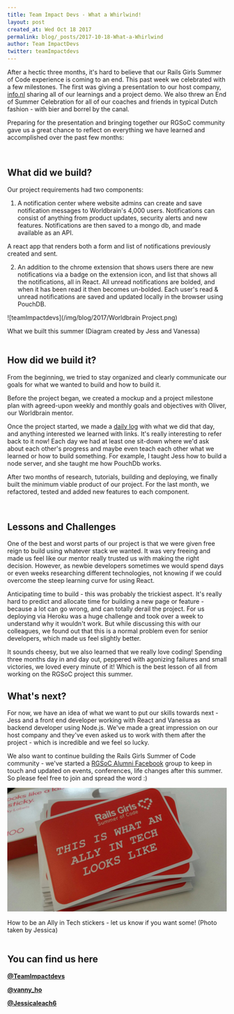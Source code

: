 ```yaml
---
title: Team Impact Devs - What a Whirlwind!
layout: post
created_at: Wed Oct 18 2017
permalink: blog/_posts/2017-10-18-What-a-Whirlwind
author: Team ImpactDevs
twitter: teamImpactdevs
---
```

After a hectic three months, it's hard to believe that our Rails Girls Summer of Code experience is coming to an end.  This past week we celebrated with a few milestones.  The first was giving a presentation to our host company, [info.nl](https://www.info.nl/) sharing all of our learnings and a project demo.  We also threw an End of Summer Celebration for all of our coaches and friends in typical Dutch fashion - with bier and borrel by the canal.

Preparing for the presentation and bringing together our RGSoC community gave us a great chance to reflect on everything we have learned and accomplished over the past few months:

<br>

## What did we build?

Our project requirements had two components:  

1) A notification center where website admins can create and save notification messages to Worldbrain's 4,000 users.  Notifications can consist of anything from product updates, security alerts and new features.  Notifications are then saved to a mongo db, and made available as an API.  

A react app that renders both a form and list of notifications previously created and sent.  

2) An addition to the chrome extension that shows users there are new notifications via a badge on the extension icon, and list that shows all the notifications, all in React.  All unread notifications are bolded, and when it has been read it then becomes un-bolded.  Each user's read & unread notifications are saved and updated locally in the browser using PouchDB.

![teamImpactdevs](/img/blog/2017/Worldbrain Project.png)
<div class="image-credits"> What we built this summer (Diagram created by Jess and Vanessa)</div>

<br>

## How did we build it?

From the beginning, we tried to stay organized and clearly communicate our goals for what we wanted to build and how to build it.  

Before the project began, we created a mockup and a project milestone plan with agreed-upon weekly and monthly goals and objectives with Oliver, our Worldbrain mentor.   

Once the project started, we made a [daily log](https://docs.google.com/spreadsheets/d/17InyrgQ1hkn8HB1uiYWIFWdKyPvT98qEaR2rn5tB6rQ/edit?usp=sharing) with what we did that day, and anything interested we learned with links.  It's really interesting to refer back to it now!  Each day we had at least one sit-down where we'd ask about each other's progress and maybe even teach each other what we learned or how to build something.  For example, I taught Jess how to build a node server, and she taught me how PouchDb works.

After two months of research, tutorials, building and deploying, we finally built the minimum viable product of our project. For the last month, we refactored, tested and added new features to each component.

<br>

## Lessons and Challenges

One of the best and worst parts of our project is that we were given free reign to build using whatever stack we wanted.  It was very freeing and made us feel like our mentor really trusted us with making the right decision.  However, as newbie developers sometimes we would spend days or even weeks researching different technologies, not knowing if we could overcome the steep learning curve for using React.  

Anticipating time to build - this was probably the trickiest aspect.  It's really hard to predict and allocate time for building a new page or feature - because a lot can go wrong, and can totally derail the project. For us deploying via Heroku was a huge challenge and took over a week to understand why it wouldn't work.  But while discussing this with our colleagues, we found out that this is a normal problem even for senior developers, which made us feel slightly better.

It sounds cheesy, but we also learned that we really love coding! Spending three months day in and day out, peppered with agonizing failures and small victories, we loved every minute of it!  Which is the best lesson of all from working on the RGSoC project this summer.

## What's next?

For now, we have an idea of what we want to put our skills towards next - Jess and a front end developer working with React and Vanessa as backend developer using Node.js.  We've made a great impression on our host company and they've even asked us to work with them after the project - which is incredible and we feel so lucky.  

We also want to continue building the Rails Girls Summer of Code community - we've started a [RGSoC Alumni Facebook](https://www.facebook.com/groups/851393618371358/) group to keep in touch and updated on events, conferences, life changes after this summer.  So please feel free to join and spread the word :)

![teamImpactdevs](/img/blog/2017/impact-devs-stickers.jpg)
<div class="image-credits"> How to be an Ally in Tech stickers - let us know if you want some! (Photo taken by Jessica)</div>

<br>

## You can find us here

__[@TeamImpactdevs](https://twitter.com/TeamImpactdevs)__

__[@vanny_ho](https://twitter.com/vanny_ho)__

__[@Jessicaleach6](https://twitter.com/jessicaleach6)__
